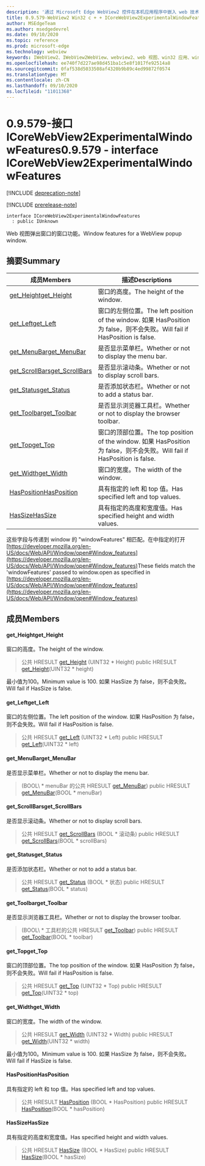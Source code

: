 ```yaml
---
description: '通过 Microsoft Edge WebView2 控件在本机应用程序中嵌入 web 技术 (HTML、CSS 和 JavaScript) '
title: 0.9.579-WebView2 Win32 c + + ICoreWebView2ExperimentalWindowFeatures
author: MSEdgeTeam
ms.author: msedgedevrel
ms.date: 09/10/2020
ms.topic: reference
ms.prod: microsoft-edge
ms.technology: webview
keywords: IWebView2、IWebView2WebView、webview2、web 视图、win32 应用、win32、edge、ICoreWebView2、ICoreWebView2Controller、浏览器控件、边缘 html、ICoreWebView2ExperimentalWindowFeatures
ms.openlocfilehash: ee740f7d227ae98d451ba1c5e8f1017fe92514a8
ms.sourcegitcommit: 0faf538d5033508af4320b9b89c4ed99872f0574
ms.translationtype: MT
ms.contentlocale: zh-CN
ms.lasthandoff: 09/10/2020
ms.locfileid: "11011368"
---
```

# <span data-ttu-id="75393-104">0.9.579-接口 ICoreWebView2ExperimentalWindowFeatures</span><span class="sxs-lookup"><span data-stu-id="75393-104">0.9.579 - interface ICoreWebView2ExperimentalWindowFeatures</span></span> 

[!INCLUDE [deprecation-note](../../includes/deprecation-note.md)]

[!INCLUDE [prerelease-note](../../includes/prerelease-note.md)]

```
interface ICoreWebView2ExperimentalWindowFeatures
  : public IUnknown
```

<span data-ttu-id="75393-105">Web 视图弹出窗口的窗口功能。</span><span class="sxs-lookup"><span data-stu-id="75393-105">Window features for a WebView popup window.</span></span>

## <span data-ttu-id="75393-106">摘要</span><span class="sxs-lookup"><span data-stu-id="75393-106">Summary</span></span>

 <span data-ttu-id="75393-107">成员</span><span class="sxs-lookup"><span data-stu-id="75393-107">Members</span></span>                        | <span data-ttu-id="75393-108">描述</span><span class="sxs-lookup"><span data-stu-id="75393-108">Descriptions</span></span>
--------------------------------|---------------------------------------------
[<span data-ttu-id="75393-109">get_Height</span><span class="sxs-lookup"><span data-stu-id="75393-109">get_Height</span></span>](#get_height) | <span data-ttu-id="75393-110">窗口的高度。</span><span class="sxs-lookup"><span data-stu-id="75393-110">The height of the window.</span></span>
[<span data-ttu-id="75393-111">get_Left</span><span class="sxs-lookup"><span data-stu-id="75393-111">get_Left</span></span>](#get_left) | <span data-ttu-id="75393-112">窗口的左侧位置。</span><span class="sxs-lookup"><span data-stu-id="75393-112">The left position of the window.</span></span> <span data-ttu-id="75393-113">如果 HasPosition 为 false，则不会失败。</span><span class="sxs-lookup"><span data-stu-id="75393-113">Will fail if HasPosition is false.</span></span>
[<span data-ttu-id="75393-114">get_MenuBar</span><span class="sxs-lookup"><span data-stu-id="75393-114">get_MenuBar</span></span>](#get_menubar) | <span data-ttu-id="75393-115">是否显示菜单栏。</span><span class="sxs-lookup"><span data-stu-id="75393-115">Whether or not to display the menu bar.</span></span>
[<span data-ttu-id="75393-116">get_ScrollBars</span><span class="sxs-lookup"><span data-stu-id="75393-116">get_ScrollBars</span></span>](#get_scrollbars) | <span data-ttu-id="75393-117">是否显示滚动条。</span><span class="sxs-lookup"><span data-stu-id="75393-117">Whether or not to display scroll bars.</span></span>
[<span data-ttu-id="75393-118">get_Status</span><span class="sxs-lookup"><span data-stu-id="75393-118">get_Status</span></span>](#get_status) | <span data-ttu-id="75393-119">是否添加状态栏。</span><span class="sxs-lookup"><span data-stu-id="75393-119">Whether or not to add a status bar.</span></span>
[<span data-ttu-id="75393-120">get_Toolbar</span><span class="sxs-lookup"><span data-stu-id="75393-120">get_Toolbar</span></span>](#get_toolbar) | <span data-ttu-id="75393-121">是否显示浏览器工具栏。</span><span class="sxs-lookup"><span data-stu-id="75393-121">Whether or not to display the browser toolbar.</span></span>
[<span data-ttu-id="75393-122">get_Top</span><span class="sxs-lookup"><span data-stu-id="75393-122">get_Top</span></span>](#get_top) | <span data-ttu-id="75393-123">窗口的顶部位置。</span><span class="sxs-lookup"><span data-stu-id="75393-123">The top position of the window.</span></span> <span data-ttu-id="75393-124">如果 HasPosition 为 false，则不会失败。</span><span class="sxs-lookup"><span data-stu-id="75393-124">Will fail if HasPosition is false.</span></span>
[<span data-ttu-id="75393-125">get_Width</span><span class="sxs-lookup"><span data-stu-id="75393-125">get_Width</span></span>](#get_width) | <span data-ttu-id="75393-126">窗口的宽度。</span><span class="sxs-lookup"><span data-stu-id="75393-126">The width of the window.</span></span>
[<span data-ttu-id="75393-127">HasPosition</span><span class="sxs-lookup"><span data-stu-id="75393-127">HasPosition</span></span>](#hasposition) | <span data-ttu-id="75393-128">具有指定的 left 和 top 值。</span><span class="sxs-lookup"><span data-stu-id="75393-128">Has specified left and top values.</span></span>
[<span data-ttu-id="75393-129">HasSize</span><span class="sxs-lookup"><span data-stu-id="75393-129">HasSize</span></span>](#hassize) | <span data-ttu-id="75393-130">具有指定的高度和宽度值。</span><span class="sxs-lookup"><span data-stu-id="75393-130">Has specified height and width values.</span></span>

<span data-ttu-id="75393-131">这些字段与传递到 window 的 "windowFeatures" 相匹配。在中指定的打开 [https://developer.mozilla.org/en-US/docs/Web/API/Window/open#Window_features](https://developer.mozilla.org/en-US/docs/Web/API/Window/open#Window_features)</span><span class="sxs-lookup"><span data-stu-id="75393-131">These fields match the 'windowFeatures' passed to window.open as specified in [https://developer.mozilla.org/en-US/docs/Web/API/Window/open#Window_features](https://developer.mozilla.org/en-US/docs/Web/API/Window/open#Window_features)</span></span>

## <span data-ttu-id="75393-132">成员</span><span class="sxs-lookup"><span data-stu-id="75393-132">Members</span></span>

#### <span data-ttu-id="75393-133">get_Height</span><span class="sxs-lookup"><span data-stu-id="75393-133">get_Height</span></span> 

<span data-ttu-id="75393-134">窗口的高度。</span><span class="sxs-lookup"><span data-stu-id="75393-134">The height of the window.</span></span>

> <span data-ttu-id="75393-135">公共 HRESULT [get_Height](#get_height) (UINT32 \* Height) </span><span class="sxs-lookup"><span data-stu-id="75393-135">public HRESULT [get_Height](#get_height)(UINT32 \* height)</span></span>

<span data-ttu-id="75393-136">最小值为100。</span><span class="sxs-lookup"><span data-stu-id="75393-136">Minimum value is 100.</span></span> <span data-ttu-id="75393-137">如果 HasSize 为 false，则不会失败。</span><span class="sxs-lookup"><span data-stu-id="75393-137">Will fail if HasSize is false.</span></span>

#### <span data-ttu-id="75393-138">get_Left</span><span class="sxs-lookup"><span data-stu-id="75393-138">get_Left</span></span> 

<span data-ttu-id="75393-139">窗口的左侧位置。</span><span class="sxs-lookup"><span data-stu-id="75393-139">The left position of the window.</span></span> <span data-ttu-id="75393-140">如果 HasPosition 为 false，则不会失败。</span><span class="sxs-lookup"><span data-stu-id="75393-140">Will fail if HasPosition is false.</span></span>

> <span data-ttu-id="75393-141">公共 HRESULT [get_Left](#get_left) (UINT32 \* Left) </span><span class="sxs-lookup"><span data-stu-id="75393-141">public HRESULT [get_Left](#get_left)(UINT32 \* left)</span></span>

#### <span data-ttu-id="75393-142">get_MenuBar</span><span class="sxs-lookup"><span data-stu-id="75393-142">get_MenuBar</span></span> 

<span data-ttu-id="75393-143">是否显示菜单栏。</span><span class="sxs-lookup"><span data-stu-id="75393-143">Whether or not to display the menu bar.</span></span>

> <span data-ttu-id="75393-144"> (BOOL\ * menuBar 的公共 HRESULT [get_MenuBar](#get_menubar)) </span><span class="sxs-lookup"><span data-stu-id="75393-144">public HRESULT [get_MenuBar](#get_menubar)(BOOL \* menuBar)</span></span>

#### <span data-ttu-id="75393-145">get_ScrollBars</span><span class="sxs-lookup"><span data-stu-id="75393-145">get_ScrollBars</span></span> 

<span data-ttu-id="75393-146">是否显示滚动条。</span><span class="sxs-lookup"><span data-stu-id="75393-146">Whether or not to display scroll bars.</span></span>

> <span data-ttu-id="75393-147">公共 HRESULT [get_ScrollBars](#get_scrollbars) (BOOL \* 滚动条) </span><span class="sxs-lookup"><span data-stu-id="75393-147">public HRESULT [get_ScrollBars](#get_scrollbars)(BOOL \* scrollBars)</span></span>

#### <span data-ttu-id="75393-148">get_Status</span><span class="sxs-lookup"><span data-stu-id="75393-148">get_Status</span></span> 

<span data-ttu-id="75393-149">是否添加状态栏。</span><span class="sxs-lookup"><span data-stu-id="75393-149">Whether or not to add a status bar.</span></span>

> <span data-ttu-id="75393-150">公共 HRESULT [get_Status](#get_status) (BOOL \* 状态) </span><span class="sxs-lookup"><span data-stu-id="75393-150">public HRESULT [get_Status](#get_status)(BOOL \* status)</span></span>

#### <span data-ttu-id="75393-151">get_Toolbar</span><span class="sxs-lookup"><span data-stu-id="75393-151">get_Toolbar</span></span> 

<span data-ttu-id="75393-152">是否显示浏览器工具栏。</span><span class="sxs-lookup"><span data-stu-id="75393-152">Whether or not to display the browser toolbar.</span></span>

> <span data-ttu-id="75393-153"> (BOOL\ * 工具栏的公共 HRESULT [get_Toolbar](#get_toolbar)) </span><span class="sxs-lookup"><span data-stu-id="75393-153">public HRESULT [get_Toolbar](#get_toolbar)(BOOL \* toolbar)</span></span>

#### <span data-ttu-id="75393-154">get_Top</span><span class="sxs-lookup"><span data-stu-id="75393-154">get_Top</span></span> 

<span data-ttu-id="75393-155">窗口的顶部位置。</span><span class="sxs-lookup"><span data-stu-id="75393-155">The top position of the window.</span></span> <span data-ttu-id="75393-156">如果 HasPosition 为 false，则不会失败。</span><span class="sxs-lookup"><span data-stu-id="75393-156">Will fail if HasPosition is false.</span></span>

> <span data-ttu-id="75393-157">公共 HRESULT [get_Top](#get_top) (UINT32 \* Top) </span><span class="sxs-lookup"><span data-stu-id="75393-157">public HRESULT [get_Top](#get_top)(UINT32 \* top)</span></span>

#### <span data-ttu-id="75393-158">get_Width</span><span class="sxs-lookup"><span data-stu-id="75393-158">get_Width</span></span> 

<span data-ttu-id="75393-159">窗口的宽度。</span><span class="sxs-lookup"><span data-stu-id="75393-159">The width of the window.</span></span>

> <span data-ttu-id="75393-160">公共 HRESULT [get_Width](#get_width) (UINT32 \* Width) </span><span class="sxs-lookup"><span data-stu-id="75393-160">public HRESULT [get_Width](#get_width)(UINT32 \* width)</span></span>

<span data-ttu-id="75393-161">最小值为100。</span><span class="sxs-lookup"><span data-stu-id="75393-161">Minimum value is 100.</span></span> <span data-ttu-id="75393-162">如果 HasSize 为 false，则不会失败。</span><span class="sxs-lookup"><span data-stu-id="75393-162">Will fail if HasSize is false.</span></span>

#### <span data-ttu-id="75393-163">HasPosition</span><span class="sxs-lookup"><span data-stu-id="75393-163">HasPosition</span></span> 

<span data-ttu-id="75393-164">具有指定的 left 和 top 值。</span><span class="sxs-lookup"><span data-stu-id="75393-164">Has specified left and top values.</span></span>

> <span data-ttu-id="75393-165">公共 HRESULT [HasPosition](#hasposition) (BOOL \* HasPosition) </span><span class="sxs-lookup"><span data-stu-id="75393-165">public HRESULT [HasPosition](#hasposition)(BOOL \* hasPosition)</span></span>

#### <span data-ttu-id="75393-166">HasSize</span><span class="sxs-lookup"><span data-stu-id="75393-166">HasSize</span></span> 

<span data-ttu-id="75393-167">具有指定的高度和宽度值。</span><span class="sxs-lookup"><span data-stu-id="75393-167">Has specified height and width values.</span></span>

> <span data-ttu-id="75393-168">公共 HRESULT [HasSize](#hassize) (BOOL \* HasSize) </span><span class="sxs-lookup"><span data-stu-id="75393-168">public HRESULT [HasSize](#hassize)(BOOL \* hasSize)</span></span>

